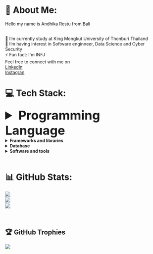 # 💫 About Me:
Hello my name is Andhika Restu from Bali 

<br>🔭 I’m currently study at King Mongkut University of Thonburi Thailand<br>👯 I’m having interest in Software enginneer, Data Science and Cyber Security<br>⚡ Fun fact: I'm INFJ<br> 
Feel free to connect with me on
<br/> [LinkedIn](https://www.linkedin.com/in/andhikark/)
<br>
[Instagran](https://instagram.com/https.andhikark_?igshid=NGExMmI2YTkyZg==)

# 💻 Tech Stack:

<details>
  <summary style="font-size: 40px"><strong>Programming Language</strong></summary>
  <p align="left">
    </a> <img src="https://raw.githubusercontent.com/devicons/devicon/master/icons/css3/css3-original-wordmark.svg" alt="css3" width="40" height="40"/> 
    </a> <img src="https://raw.githubusercontent.com/devicons/devicon/master/icons/html5/html5-original-wordmark.svg" alt="html5" width="40" height="40"/> 
    </a> <img src="https://raw.githubusercontent.com/devicons/devicon/master/icons/javascript/javascript-original.svg" alt="javascript" width="40" height="40"/>
    </a> <img src="https://upload.wikimedia.org/wikipedia/commons/4/4c/Typescript_logo_2020.svg" alt="typescript" width="40" height="40"/>
    </a> <img src="https://raw.githubusercontent.com/devicons/devicon/master/icons/java/java-original.svg" alt="java" width="40" height="40"/>
    </a> <img src="https://raw.githubusercontent.com/devicons/devicon/master/icons/mysql/mysql-original-wordmark.svg" alt="mysql" width="40" height="40"/> 
    </a> <img src="https://raw.githubusercontent.com/devicons/devicon/master/icons/python/python-original.svg" alt="python" width="40" height="40"/> 
  
  </p>
</details>

<details>
  <summary><strong>Frameworks and libraries</strong></summary>
  <p align="left">
    </a> <img src="https://cdn.jsdelivr.net/gh/devicons/devicon/icons/react/react-original.svg" alt="react" width="40" height="40"/> 
    </a> <img src="https://cdn.jsdelivr.net/gh/devicons/devicon/icons/nodejs/nodejs-original.svg" alt="node" width="40" height="40"/> 
    </a> <img src="https://cdn.jsdelivr.net/gh/devicons/devicon/icons/express/express-original.svg" alt="express" width="40" height="40"/> 

  </p>
</details>

<details>
  <summary><strong>Database</strong></summary>
  <p align="left">
    </a> <img src="https://www.vectorlogo.zone/logos/mariadb/mariadb-icon.svg" alt="mariadb" width="40" height="40"/> 
    </a> <img src="https://cdn.jsdelivr.net/gh/devicons/devicon/icons/mongodb/mongodb-original.svg" alt="mongodb" width="40" height="40"/> 
  </p>
</details>

<details>
  <summary><strong>Software and tools </strong></summary>
  <p align="left">
    </a> <img src="https://cdn.jsdelivr.net/gh/devicons/devicon/icons/vscode/vscode-original.svg" alt="vscode" width="40" height="40"/>
    </a> <img src="https://www.vectorlogo.zone/logos/git-scm/git-scm-icon.svg" alt="git" width="40" height="40"/>
    </a> <img src="https://github.githubassets.com/images/modules/logos_page/GitHub-Mark.png" alt="github" width="40" height="40"/>
    </a> <img src="https://www.vectorlogo.zone/logos/getpostman/getpostman-icon.svg" alt="postman" width="40" height="40"/>
  </p>
</details>

<br>

# 📊 GitHub Stats:
![](https://github-readme-stats.vercel.app/api?username=andhikark&theme=tokyonight&hide_border=false&include_all_commits=true&count_private=false&PAT_1)<br/>
![](https://github-readme-streak-stats.herokuapp.com/?user=andhikark&theme=tokyonight&hide_border=false)<br/>
![](https://github-readme-stats.vercel.app/api/top-langs/?username=andhikark&theme=tokyonight&hide_border=false&include_all_commits=true&count_private=false&layout=compact)

<br>

## 🏆 GitHub Trophies
![](https://github-profile-trophy.vercel.app/?username=andhikark&theme=monokai&no-frame=false&no-bg=false&margin-w=4)

